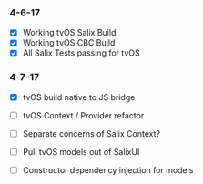 ### 4-6-17
  - [x] Working tvOS Salix Build
  - [x] Working tvOS CBC Build
  - [x] All Salix Tests passing for tvOS
  
### 4-7-17
  - [x] tvOS build native to JS bridge
  - [ ] tvOS Context / Provider refactor
  - [ ] Separate concerns of Salix Context?
  - [ ] Pull tvOS models out of SalixUI
  - [ ] Constructor dependency injection for models  




